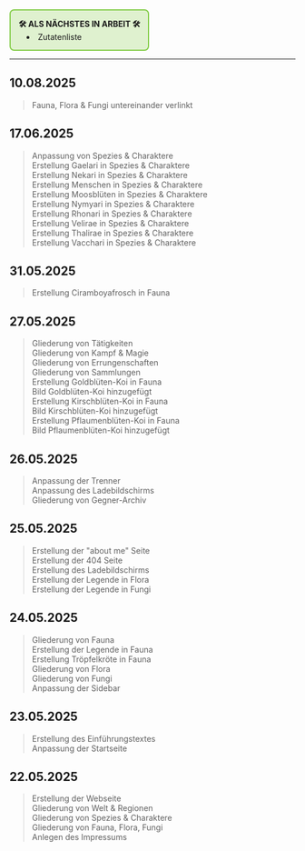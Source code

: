 
<div style="
  display: inline-block;
  width: auto;
  border:2px solid rgb(130, 204, 70);
  background-color: rgba(130, 204, 70, 0.25);
  border-radius:8px;
  padding:1em;
">
<strong>🛠️ ALS NÄCHSTES IN ARBEIT 🛠️</strong><br>

<ul style="margin: 0; padding-left: 1em; list-style-position: inside;">
    <li>Zutatenliste</li>
  </ul>
</div>

---
## 10.08.2025
> Fauna, Flora & Fungi untereinander verlinkt

## 17.06.2025
> Anpassung von Spezies & Charaktere<br>
> Erstellung Gaelari in Spezies & Charaktere<br>
> Erstellung Nekari in Spezies & Charaktere<br>
> Erstellung Menschen in Spezies & Charaktere<br>
> Erstellung Moosblüten in Spezies & Charaktere<br>
> Erstellung Nymyari in Spezies & Charaktere<br>
> Erstellung Rhonari in Spezies & Charaktere<br>
> Erstellung Velirae in Spezies & Charaktere<br>
> Erstellung Thalirae in Spezies & Charaktere<br>
> Erstellung Vacchari in Spezies & Charaktere<br>

## 31.05.2025
> Erstellung Ciramboyafrosch in Fauna<br>

## 27.05.2025
> Gliederung von Tätigkeiten<br>
> Gliederung von Kampf & Magie<br>
> Gliederung von Errungenschaften<br>
> Gliederung von Sammlungen<br>
> Erstellung Goldblüten-Koi in Fauna<br>
> Bild Goldblüten-Koi hinzugefügt<br>
> Erstellung Kirschblüten-Koi in Fauna<br>
> Bild Kirschblüten-Koi hinzugefügt<br>
> Erstellung Pflaumenblüten-Koi in Fauna<br>
> Bild Pflaumenblüten-Koi hinzugefügt

## 26.05.2025
> Anpassung der Trenner<br>
> Anpassung des Ladebildschirms<br>
> Gliederung von Gegner-Archiv

## 25.05.2025
> Erstellung der "about me" Seite<br>
> Erstellung der 404 Seite<br>
> Erstellung des Ladebildschirms<br>
> Erstellung der Legende in Flora<br>
> Erstellung der Legende in Fungi<br>

## 24.05.2025
> Gliederung von Fauna<br>
> Erstellung der Legende in Fauna<br>
> Erstellung Tröpfelkröte in Fauna<br>
> Gliederung von Flora<br>
> Gliederung von Fungi<br>
> Anpassung der Sidebar

## 23.05.2025
> Erstellung des Einführungstextes<br>
> Anpassung der Startseite

## 22.05.2025
> Erstellung der Webseite<br>
> Gliederung von Welt & Regionen<br>
> Gliederung von Spezies & Charaktere<br>
> Gliederung von Fauna, Flora, Fungi<br>
> Anlegen des Impressums